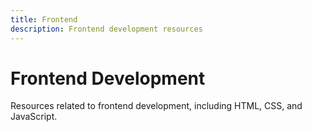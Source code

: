 ```yaml
---
title: Frontend
description: Frontend development resources
---
```


# Frontend Development

Resources related to frontend development, including HTML, CSS, and JavaScript.
